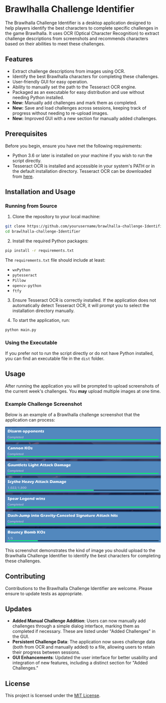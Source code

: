 # Brawlhalla Challenge Identifier

The Brawlhalla Challenge Identifier is a desktop application designed to help players identify the best characters to complete specific challenges in the game Brawlhalla. It uses OCR (Optical Character Recognition) to extract challenge descriptions from screenshots and recommends characters based on their abilities to meet these challenges.

## Features

- Extract challenge descriptions from images using OCR.
- Identify the best Brawlhalla characters for completing these challenges.
- User-friendly GUI for easy operation.
- Ability to manually set the path to the Tesseract OCR engine.
- Packaged as an executable for easy distribution and use without needing Python installed.
- **New:** Manually add challenges and mark them as completed.
- **New:** Save and load challenges across sessions, keeping track of progress without needing to re-upload images.
- **New:** Improved GUI with a new section for manually added challenges.

## Prerequisites

Before you begin, ensure you have met the following requirements:

- Python 3.6 or later is installed on your machine if you wish to run the script directly.
- Tesseract OCR is installed and accessible in your system's PATH or in the default installation directory. Tesseract OCR can be downloaded from [here](https://github.com/tesseract-ocr/tesseract).

## Installation and Usage

### Running from Source

1. Clone the repository to your local machine:

```bash
git clone https://github.com/yourusername/brawlhalla-challenge-Identifier.git
cd brawlhalla-challenge-Identifier
```

2. Install the required Python packages:

```bash
pip install -r requirements.txt
```

The `requirements.txt` file should include at least:
- `wxPython`
- `pytesseract`
- `Pillow`
- `opencv-python`
- `ftfy`

3. Ensure Tesseract OCR is correctly installed. If the application does not automatically detect Tesseract OCR, it will prompt you to select the installation directory manually.

4. To start the application, run:

```bash
python main.py
```

### Using the Executable

If you prefer not to run the script directly or do not have Python installed, you can find an executable file in the `dist` folder.

## Usage

After running the application you will be prompted to upload screenshots of the current week's challenges. You **may** upload multiple images at one time.

### Example Challenge Screenshot

Below is an example of a Brawlhalla challenge screenshot that the application can process:

<img src="images/week1.png" alt="Week 1 Challenges Image" width="600">

This screenshot demonstrates the kind of image you should upload to the Brawlhalla Challenge Identifier to identify the best characters for completing these challenges.

## Contributing

Contributions to the Brawlhalla Challenge Identifier are welcome. Please ensure to update tests as appropriate.

## Updates
- **Added Manual Challenge Addition**: Users can now manually add challenges through a simple dialog interface, marking them as completed if necessary. These are listed under "Added Challenges" in the GUI.
- **Persistent Challenge Data**: The application now saves challenge data (both from OCR and manually added) to a file, allowing users to retain their progress between sessions.
- **GUI Enhancements**: Updated the user interface for better usability and integration of new features, including a distinct section for "Added Challenges."

## License

This project is licensed under the [MIT License](LICENSE).
